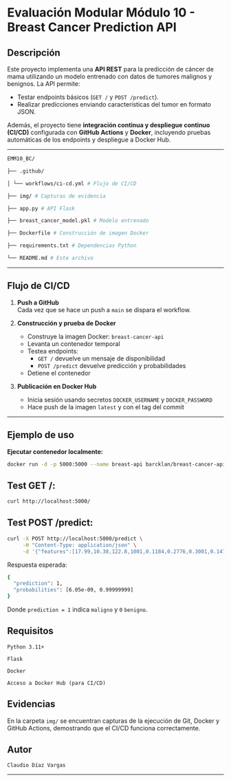 # Evaluación Modular Módulo 10 - Breast Cancer Prediction API

## Descripción
Este proyecto implementa una **API REST** para la predicción de cáncer de mama utilizando un modelo entrenado con datos de tumores malignos y benignos. La API permite:

- Testar endpoints básicos (`GET /` y `POST /predict`).
- Realizar predicciones enviando características del tumor en formato JSON.

Además, el proyecto tiene **integración continua y despliegue continuo (CI/CD)** configurada con **GitHub Actions** y **Docker**, incluyendo pruebas automáticas de los endpoints y despliegue a Docker Hub.

---
```bash
EMM10_BC/

├── .github/

│ └── workflows/ci-cd.yml # Flujo de CI/CD

├── img/ # Capturas de evidencia

├── app.py # API Flask

├── breast_cancer_model.pkl # Modelo entrenado

├── Dockerfile # Construcción de imagen Docker

├── requirements.txt # Dependencias Python

└── README.md # Este archivo
```
---

## Flujo de CI/CD

1. **Push a GitHub**  
   Cada vez que se hace un push a `main` se dispara el workflow.

2. **Construcción y prueba de Docker**  
   - Construye la imagen Docker: `breast-cancer-api`
   - Levanta un contenedor temporal
   - Testea endpoints:
     - `GET /` devuelve un mensaje de disponibilidad
     - `POST /predict` devuelve predicción y probabilidades
   - Detiene el contenedor

3. **Publicación en Docker Hub**  
   - Inicia sesión usando secretos `DOCKER_USERNAME` y `DOCKER_PASSWORD`
   - Hace push de la imagen `latest` y con el tag del commit

---

## Ejemplo de uso

**Ejecutar contenedor localmente:**
```bash
docker run -d -p 5000:5000 --name breast-api barcklan/breast-cancer-api:latest
```
## Test GET /:
```bash
curl http://localhost:5000/
```

## Test POST /predict:
```bash
curl -X POST http://localhost:5000/predict \
     -H "Content-Type: application/json" \
     -d '{"features":[17.99,10.38,122.8,1001,0.1184,0.2776,0.3001,0.1471,0.2419,0.07871,1.095,0.9053,8.589,153.4,0.006399,0.04904,0.05373,0.01587,0.03003,0.006193,25.38,17.33,184.6,2019,0.1622,0.6656,0.7119,0.2654,0.4601,0.1189]}'
```

Respuesta esperada:
```bash
{
  "prediction": 1,
  "probabilities": [6.05e-09, 0.99999999]
}
```

Donde `prediction = 1` indica `maligno` y `0` `benigno`.

## Requisitos

`Python 3.11+`

`Flask`

`Docker`

`Acceso a Docker Hub (para CI/CD)`

## Evidencias

En la carpeta `img/` se encuentran capturas de la ejecución de Git, Docker y GitHub Actions, demostrando que el CI/CD funciona correctamente.

## Autor

`Claudio Díaz Vargas`


---







